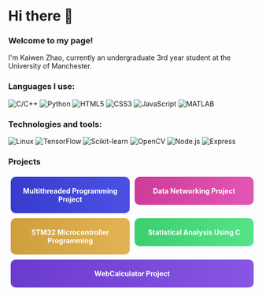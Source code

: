 # Hi there 👋 

### Welcome to my page!  
I'm Kaiwen Zhao, currently an undergraduate 3rd year student at the University of Manchester.

### Languages I use:
![C/C++](https://img.shields.io/badge/-C/C++-00599C?logo=c%2B%2B&logoColor=white)
![Python](https://img.shields.io/badge/-Python-3776AB?logo=python&logoColor=white)
![HTML5](https://img.shields.io/badge/-HTML5-E34F26?logo=html5&logoColor=white)
![CSS3](https://img.shields.io/badge/-CSS-1572B6?logo=css3&logoColor=white)
![JavaScript](https://img.shields.io/badge/-JavaScript-F7DF1E?logo=javascript&logoColor=black)
![MATLAB](https://img.shields.io/badge/-MATLAB-0076A8?logo=mathworks&logoColor=white)

### Technologies and tools:
![Linux](https://img.shields.io/badge/-Linux-FCC624?logo=linux&logoColor=black)
![TensorFlow](https://img.shields.io/badge/-TensorFlow-FF6F00?logo=tensorflow&logoColor=white)
![Scikit-learn](https://img.shields.io/badge/-Scikit--learn-F7931E?logo=scikit-learn&logoColor=white)
![OpenCV](https://img.shields.io/badge/-OpenCV-5C3EE8?logo=opencv&logoColor=white)
![Node.js](https://img.shields.io/badge/-Node.js-339933?logo=node.js&logoColor=white)
![Express](https://img.shields.io/badge/-Express-000?logo=express&logoColor=white)  


### Projects

<div style="display: flex; flex-wrap: wrap; justify-content: space-between; width: 100%;">
  <a href="https://github.com/ZKW0001/Multithreaded_Programming_Project" style="flex: 1 1 48%; text-decoration: none; margin: 5px;">
    <div style="background: linear-gradient(90deg, #373BCE, #4B51E3); color: white; padding: 20px; text-align: center; font-weight: bold; border-radius: 10px;">
      Multithreaded Programming Project
    </div>
  </a>
  <a href="https://github.com/ZKW0001/Data_networking_project" style="flex: 1 1 48%; text-decoration: none; margin: 5px;">
    <div style="background: linear-gradient(90deg, #CE3B9A, #E356B4); color: white; padding: 20px; text-align: center; font-weight: bold; border-radius: 10px;">
      Data Networking Project
    </div>
  </a>
  <a href="https://github.com/ZKW0001/STM32_microcontroller_programming" style="flex: 1 1 48%; text-decoration: none; margin: 5px;">
    <div style="background: linear-gradient(90deg, #CE9F3B, #E3B355); color: white; padding: 20px; text-align: center; font-weight: bold; border-radius: 10px;">
      STM32 Microcontroller Programming
    </div>
  </a>
  <a href="https://github.com/ZKW0001/Statistical_Analysis_Using_C_on_Engineering_Datasets" style="flex: 1 1 48%; text-decoration: none; margin: 5px;">
    <div style="background: linear-gradient(90deg, #3BCE6F, #56E388); color: white; padding: 20px; text-align: center; font-weight: bold; border-radius: 10px;">
      Statistical Analysis Using C
    </div>
  </a>
  <a href="https://github.com/ZKW0001/WebCalculator_Project" style="flex: 1 1 100%; text-decoration: none; margin: 5px;">
    <div style="background: linear-gradient(90deg, #6B3BCE, #8856E3); color: white; padding: 20px; text-align: center; font-weight: bold; border-radius: 10px;">
      WebCalculator Project
    </div>
  </a>
</div>



<!-- ### Open source projects
⚡<a href="https://github.com/ZKW0001/yolov8_video_detection" target="_blank" style="vertical-align: middle;"><img src="https://img.shields.io/badge/Yolov8%20video%20detection%20project-pink?style=for-the-badge" /></a>

⚡<a href="https://github.com/ZKW0001/WebCalculator_project" target="_blank" style="vertical-align: middle;"><img src="https://img.shields.io/badge/WebCalculator_project-blue?style=for-the-badge" /></a>

⚡<a href="https://github.com/ZKW0001/quantum-circuit-notes" target="_blank" style="vertical-align: middle;"><img src="https://img.shields.io/badge/Quantum%20circuit%20study%20notes-green?style=for-the-badge" /></a>  -->




<!--
**ZKW0001/ZKW0001** is a ✨ _special_ ✨ repository because its `README.md` (this file) appears on your GitHub profile.

Here are some ideas to get you started:

- 🔭 I’m currently working on ...
- 🌱 I’m currently learning ...
- 👯 I’m looking to collaborate on ...
- 🤔 I’m looking for help with ...
- 💬 Ask me about ...
- 📫 How to reach me: ...
- 😄 Pronouns: ...
- ⚡ Fun fact: ...
-->
